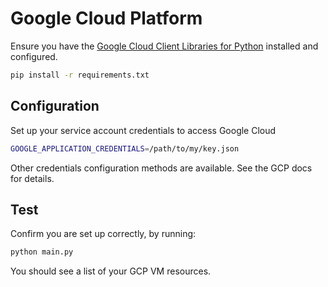 # Google Cloud Platform

Ensure you have the [Google Cloud Client Libraries for Python](https://cloud.google.com/compute/docs/tutorials/python-guide) installed and configured.

```bash
pip install -r requirements.txt
```

## Configuration

Set up your service account credentials to access Google Cloud
```bash
GOOGLE_APPLICATION_CREDENTIALS=/path/to/my/key.json
```

Other credentials configuration methods are available. See the GCP docs for details.

## Test

Confirm you are set up correctly, by running:

```bash
python main.py
```

You should see a list of your GCP VM resources.
